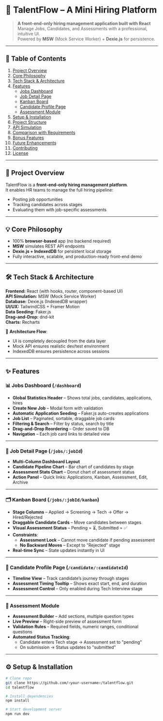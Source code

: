 # 🌟 TalentFlow – A Mini Hiring Platform

> **A front-end-only hiring management application built with React**  
> Manage Jobs, Candidates, and Assessments with a professional, intuitive UI.  
> Powered by **MSW** (Mock Service Worker) + **Dexie.js** for persistence.

---

## 📖 Table of Contents
1. [Project Overview](#-project-overview)
2. [Core Philosophy](#-core-philosophy)
3. [Tech Stack & Architecture](#-tech-stack--architecture)
4. [Features](#-features)
   - [Jobs Dashboard](#jobs-dashboard-dashboard)
   - [Job Detail Page](#job-detail-page-jobsjobid)
   - [Kanban Board](#kanban-board-jobsjobidkanban)
   - [Candidate Profile Page](#candidate-profile-page-candidatecandidateid)
   - [Assessment Module](#assessment-module)
5. [Setup & Installation](#-setup--installation)
6. [Project Structure](#-project-structure)
7. [API Simulation](#-api-simulation-with-msw)
8. [Comparison with Requirements](#-comparison-with-original-requirements)
9. [Bonus Features](#-bonus-features--novelties)
10. [Future Enhancements](#-future-enhancements)
11. [Contributing](#-contributing)
12. [License](#-license)

---

## 🚀 Project Overview

TalentFlow is a **front-end-only hiring management platform**.  
It enables HR teams to manage the full hiring pipeline:
- Posting job opportunities
- Tracking candidates across stages
- Evaluating them with job-specific assessments

---

## 💡 Core Philosophy

- 100% **browser-based** app (no backend required)
- **MSW** simulates REST API endpoints
- **Dexie.js + IndexedDB** for persistent local storage
- Fully interactive, scalable, and production-ready front-end demo

---

## 🛠️ Tech Stack & Architecture

**Frontend:** React (with hooks, router, component-based UI)  
**API Simulation:** MSW (Mock Service Worker)  
**Database:** Dexie.js (IndexedDB wrapper)  
**UI/UX:** TailwindCSS + Framer Motion  
**Data Seeding:** Faker.js  
**Drag-and-Drop:** dnd-kit  
**Charts:** Recharts  

📌 **Architecture Flow**:
- UI is completely decoupled from the data layer  
- Mock API ensures realistic dev/test environment  
- IndexedDB ensures persistence across sessions  

---

## ✨ Features

### 📊 Jobs Dashboard (`/dashboard`)
- **Global Statistics Header** – Shows total jobs, candidates, applications, hires  
- **Create New Job** – Modal form with validation  
- **Automatic Application Seeding** – Faker.js auto-creates applications  
- **Job List** – Paginated, sortable, draggable job cards  
- **Filtering & Search** – Filter by status, search by title  
- **Drag-and-Drop Reordering** – Order saved to DB  
- **Navigation** – Each job card links to detailed view  

---

### 📌 Job Detail Page (`/jobs/:jobId`)
- **Multi-Column Dashboard Layout**  
- **Candidate Pipeline Chart** – Bar chart of candidates by stage  
- **Assessment Stats Chart** – Donut chart of assessment status  
- **Action Panel** – Quick links: Applications, Kanban, Assessment, Edit, Archive  

---

### 🗂️ Kanban Board (`/jobs/:jobId/kanban`)
- **Stage Columns** – Applied → Screening → Tech → Offer → Hired/Rejected  
- **Draggable Candidate Cards** – Move candidates between stages  
- **Visual Assessment Status** – Pending = ⏳, Submitted = ✅  
- **Constraints**:
  - **Assessment Lock** – Cannot move candidate if pending assessment  
  - **No Backward Moves** – Except to "Rejected" stage  
- **Real-time Sync** – State updates instantly in UI  

---

### 👤 Candidate Profile Page (`/candidate/:candidateId`)
- **Timeline View** – Track candidate’s journey through stages  
- **Assessment Timing Tooltip** – Shows exact start, end, and duration  
- **Assessment Control** – Only enabled during Tech Interview stage  

---

### 📝 Assessment Module
- **Assessment Builder** – Add sections, multiple question types  
- **Live Preview** – Right-side preview of assessment form  
- **Validation Rules** – Required fields, numeric ranges, conditional questions  
- **Automated Status Tracking**:
  - Candidate enters Tech stage → Assessment set to "pending"  
  - On submission → Status updates to "submitted"  

---

## ⚙️ Setup & Installation

```bash
# Clone repo
git clone https://github.com/<your-username>/talentflow.git
cd talentflow

# Install dependencies
npm install

# Start development server
npm run dev
